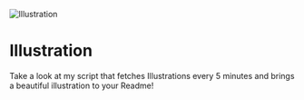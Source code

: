 ![Illustration](https://i.redd.it/yqe35m9hayqb1.jpg?width=100&height=100)

# Illustration
Take a look at my script that fetches Illustrations every 5 minutes and brings a beautiful illustration to your Readme!